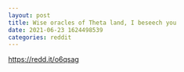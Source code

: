 ```yaml
--- 
layout: post 
title: Wise oracles of Theta land, I beseech you 
date: 2021-06-23 1624498539 
categories: reddit 
--- 
```

https://redd.it/o6qsag